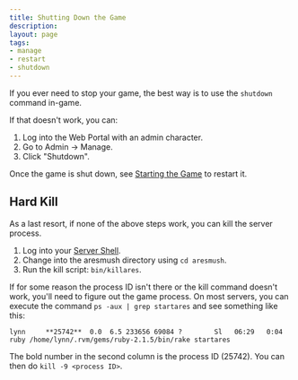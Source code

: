 ```yaml
---
title: Shutting Down the Game
description:
layout: page
tags: 
- manage
- restart
- shutdown
---
```


If you ever need to stop your game, the best way is to use the `shutdown` command in-game.

If that doesn't work, you can:

1. Log into the Web Portal with an admin character.
2. Go to Admin -> Manage.
3. Click "Shutdown".

Once the game is shut down, see [Starting the Game](/tutorials/manage/start) to restart it.

## Hard Kill

As a last resort, if none of the above steps work, you can kill the server process.  

1. Log into your [Server Shell](/tutorials/install/server-shell).
2. Change into the aresmush directory using `cd aresmush`.
3. Run the kill script: `bin/killares`.

If for some reason the process ID isn't there or the kill command doesn't work, you'll need to figure out the game process.  On most servers, you can execute the command `ps -aux | grep startares` and see something like this:

    lynn     **25742**  0.0  6.5 233656 69084 ?        Sl   06:29   0:04 ruby /home/lynn/.rvm/gems/ruby-2.1.5/bin/rake startares

The bold number in the second column is the process ID (25742). You can then do `kill -9 <process ID>`.